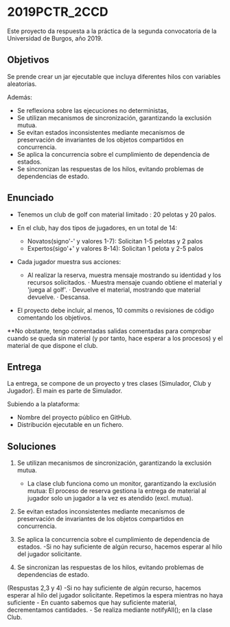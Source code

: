 # 2019PCTR_2CCD

Este proyecto da respuesta a la práctica de la segunda convocatoria de la Universidad de Burgos, año 2019.

## Objetivos

Se prende crear un jar ejecutable que incluya diferentes hilos con variables aleatorias.

Además:
 - Se reflexiona sobre las ejecuciones no deterministas,
 - Se utilizan mecanismos de sincronización, garantizando la exclusión mutua.
 - Se evitan estados inconsistentes mediante mecanismos de preservación de invariantes de los objetos compartidos en concurrencia.
 - Se aplica la concurrencia sobre el cumplimiento de dependencia de estados.
 - Se sincronizan las respuestas de los hilos, evitando problemas de dependencias de estado.
 
## Enunciado

- Tenemos un club de golf con material limitado : 20 pelotas y 20 palos.

- En el club, hay dos tipos de jugadores, en un total de 14:
	- Novatos(signo'-' y valores 1-7): Solicitan 1-5 pelotas y 2 palos
	- Expertos(sigo'+' y valores 8-14): Solicitan 1 pelota y 2-5 palos
	
- Cada jugador muestra sus acciones:
	- Al realizar la reserva, muestra mensaje mostrando su identidad y los recursos solicitados.
	· Muestra mensaje cuando obtiene el material y 'juega al golf'.
	· Devuelve el material, mostrando que material devuelve.
	· Descansa.
 
 * El proyecto debe incluir, al menos, 10 commits o revisiones de código comentando los objetivos.
 
 **No obstante, tengo comentadas salidas comentadas para comprobar cuando se queda sin material (y por tanto, hace esperar a los procesos) y el material de que dispone el club.
 
## Entrega

La entrega, se compone de un proyecto y tres clases (Simulador, Club y Jugador). El main es parte de Simulador.

Subiendo a la plataforma:
- Nombre del proyecto público en GitHub.
- Distribución ejecutable en un fichero. 

## Soluciones

1. Se utilizan mecanismos de sincronización, garantizando la exclusión mutua.
	- La clase club funciona como un monitor, garantizando la exclusión mutua:
	El proceso de reserva gestiona la entrega de material al jugador solo un jugador a la vez es atendido (excl. mutua).

2. Se evitan estados inconsistentes mediante mecanismos de preservación de invariantes de los objetos compartidos en concurrencia.
3. Se aplica la concurrencia sobre el cumplimiento de dependencia de estados.
	-Si no hay suficiente de algún recurso, hacemos esperar al hilo del jugador solicitante.
4. Se sincronizan las respuestas de los hilos, evitando problemas de dependencias de estado.

(Respustas 2,3 y 4)
	-Si no hay suficiente de algún recurso, hacemos esperar al hilo del jugador solicitante. Repetimos la espera mientras no haya suficiente
	- En cuanto sabemos que hay suficiente material, decrementamos cantidades.
	- Se realiza mediante notifyAll(); en la clase Club.
		
 


